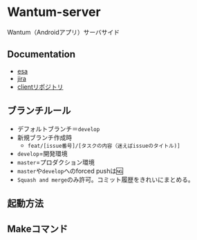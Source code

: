 # Wantum-server
Wantum（Androidアプリ）サーバサイド

## Documentation
- [esa](https://tech-cafe-freedom.esa.io/)
- [jira](https://wantum.atlassian.net/jira/software/projects/WAN/boards/1)
- [clientリポジトリ](#)

## ブランチルール
- デフォルトブランチ＝`develop`
- 新規ブランチ作成時
  - `feat/[issue番号]/[タスクの内容（迷えばissueのタイトル)]`
- `develop`=開発環境
- `master`=プロダクション環境
- `master`や`develop`へのforced pushは🆖
- `Squash and merge`のみ許可。コミット履歴をきれいにまとめる。

## 起動方法

## Makeコマンド
